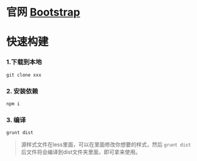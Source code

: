 # 官网 [Bootstrap](http://getbootstrap.com)

# 快速构建

### 1.下载到本地

```
git clone xxx
```

### 2. 安装依赖

```
npm i
```

### 3. 编译

```
grunt dist
```

> 源样式文件在less里面，可以在里面修改你想要的样式，然后 `grunt dist` 后文件将会编译到dist文件夹里面，即可拿来使用。
